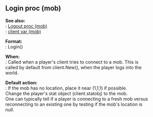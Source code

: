 ## Login proc (mob)    
**See also:**    
:   [Logout proc (mob)](/mob/proc/Logout)    
:   [client var (mob)](/mob/var/client)    
<!-- -->    
**Format:**    
:   Login()    
<!-- -->    
**When:**    
:   Called when a player\'s client tries to connect to a mob. This is    
    called by default from client.New(), when the player logs into the    
    world.    
<!-- -->    
**Default action:**    
:   If the mob has no location, place it near (1,1,1) if possible.    
    Change the player\'s stat object (client.statobj) to the mob.    
One can typically tell if a player is connecting to a fresh mob versus    
reconnecting to an existing one by testing if the mob\'s location is    
null.  